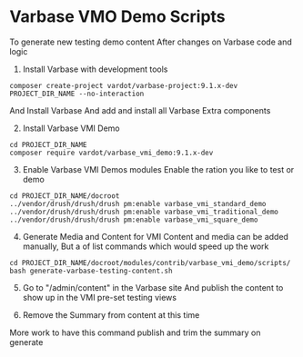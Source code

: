 # Varbase VMO Demo Scripts

To generate new testing demo content
After changes on Varbase code and logic


1. Install Varbase with development tools
```
composer create-project vardot/varbase-project:9.1.x-dev PROJECT_DIR_NAME --no-interaction
```
And Install Varbase
And add and install all Varbase Extra components

2. Install Varbase VMI Demo
```
cd PROJECT_DIR_NAME
composer require vardot/varbase_vmi_demo:9.1.x-dev
```

3. Enable Varbase VMI Demos modules
Enable the ration you like to test or demo
```
cd PROJECT_DIR_NAME/docroot
../vendor/drush/drush/drush pm:enable varbase_vmi_standard_demo
../vendor/drush/drush/drush pm:enable varbase_vmi_traditional_demo
../vendor/drush/drush/drush pm:enable varbase_vmi_square_demo
```

4. Generate Media and Content for VMI
Content and media can be added manually, But a of list commands
 which would speed up the work
```
cd PROJECT_DIR_NAME/docroot/modules/contrib/varbase_vmi_demo/scripts/
bash generate-varbase-testing-content.sh
```

5. Go to "/admin/content" in the Varbase site
  And publish the content to show up in the VMI pre-set testing views

6. Remove the Summary from content at this time

More work to have this command publish and trim the summary on generate
